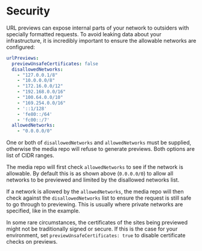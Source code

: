 # Security

URL previews can expose internal parts of your network to outsiders with specially formatted
requests. To avoid leaking data about your infrastructure, it is incredibly important to
ensure the allowable networks are configured:

```yaml
urlPreviews:
  previewUnsafeCertificates: false
  disallowedNetworks:
    - "127.0.0.1/8"
    - "10.0.0.0/8"
    - "172.16.0.0/12"
    - "192.168.0.0/16"
    - "100.64.0.0/10"
    - "169.254.0.0/16"
    - '::1/128'
    - 'fe80::/64'
    - 'fc00::/7'
  allowedNetworks:
    - "0.0.0.0/0"
```

One or both of `disallowedNetworks` and `allowedNetworks` must be supplied, otherwise the media
repo will refuse to generate previews. Both options are list of CIDR ranges.

The media repo will first check `allowedNetworks` to see if the network is allowable. By default
this is as shown above (`0.0.0.0/0`) to allow all networks to be previewed and limited by the
disallowed networks list.

If a network is allowed by the `allowedNetworks`, the media repo will then check against the
`disallowedNetworks` list to ensure the request is still safe to go through to previewing. This
is usually where private networks are specified, like in the example.

In some rare circumstances, the certificates of the sites being previewed might not be traditionally
signed or secure. If this is the case for your environment, set `previewUnsafeCertificates: true`
to disable certificate checks on previews.
